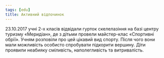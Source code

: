 ```yaml
---
tags: [edu]
title: Активний відпочинок
---
```


23.10.2017 учні 2-х класів відвідали гурток скелелазіння на базі центру туризму «Меридіан», де з дітьми провели майстер-клас «Спортивні обрії». Учням розповіли про цей цікавий вид спорту. Після чого вони мали можливість особисто спробувати підкорити вершину. Діти проявили неабияку сміливість, наполегливість та витривалість.

<slideshow id="72157689772447836"></slideshow>
